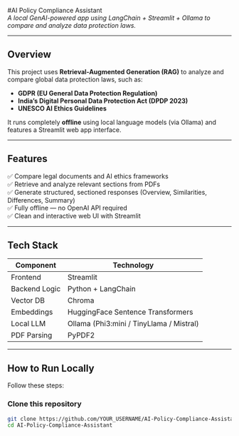 #AI Policy Compliance Assistant  
*A local GenAI-powered app using LangChain + Streamlit + Ollama to compare and analyze data protection laws.*

---

## Overview
This project uses **Retrieval-Augmented Generation (RAG)** to analyze and compare global data protection laws, such as:

- **GDPR (EU General Data Protection Regulation)**
- **India’s Digital Personal Data Protection Act (DPDP 2023)**
-  **UNESCO AI Ethics Guidelines**

It runs completely **offline** using local language models (via Ollama) and features a Streamlit web app interface.

---

## Features
✅ Compare legal documents and AI ethics frameworks  
✅ Retrieve and analyze relevant sections from PDFs  
✅ Generate structured, sectioned responses (Overview, Similarities, Differences, Summary)  
✅ Fully offline — no OpenAI API required  
✅ Clean and interactive web UI with Streamlit  

---

##  Tech Stack
| Component | Technology |
|------------|-------------|
| Frontend | Streamlit |
| Backend Logic | Python + LangChain |
| Vector DB | Chroma |
| Embeddings | HuggingFace Sentence Transformers |
| Local LLM | Ollama (Phi3:mini / TinyLlama / Mistral) |
| PDF Parsing | PyPDF2 |

---

##  How to Run Locally
Follow these steps:

###  Clone this repository
```bash
git clone https://github.com/YOUR_USERNAME/AI-Policy-Compliance-Assistant.git
cd AI-Policy-Compliance-Assistant

